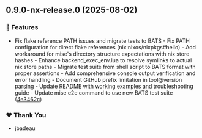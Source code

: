 ## 0.9.0-nx-release.0 (2025-08-02)

### 🚀 Features

- Fix flake reference PATH issues and migrate tests to BATS   - Fix PATH configuration for direct flake references (nix:nixos/nixpkgs#hello)   - Add workaround for mise's directory structure expectations with nix store hashes   - Enhance backend_exec_env.lua to resolve symlinks to actual nix store paths   - Migrate test suite from shell script to BATS format with proper assertions   - Add comprehensive console output verification and error handling   - Document GitHub prefix limitation in tool@version parsing   - Update README with working examples and troubleshooting guide   - Update mise e2e command to use new BATS test suite ([4e3462c](https://github.com/jbadeau/mise-nix/commit/4e3462c))

### ❤️ Thank You

- jbadeau